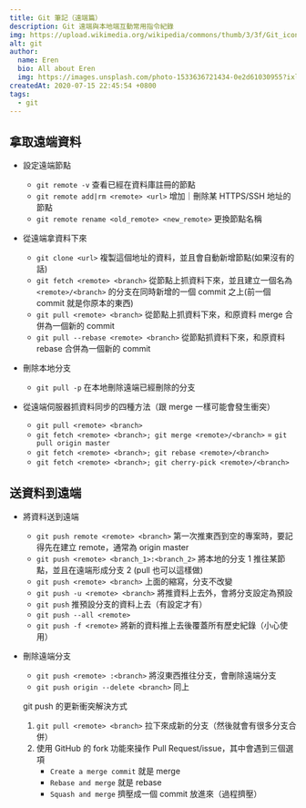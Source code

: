 ```yaml
---
title: Git 筆記（遠端篇）
description: Git 遠端與本地端互動常用指令紀錄
img: https://upload.wikimedia.org/wikipedia/commons/thumb/3/3f/Git_icon.svg/2000px-Git_icon.svg.png
alt: git
author:
  name: Eren
  bio: All about Eren
  img: https://images.unsplash.com/photo-1533636721434-0e2d61030955?ixlib=rb-1.2.1&ixid=eyJhcHBfaWQiOjEyMDd9&auto=format&fit=crop&w=2550&q=80
createdAt: 2020-07-15 22:45:54 +0800
tags:
  - git
---
```


## 拿取遠端資料

- 設定遠端節點

  - `git remote -v` 查看已經在資料庫註冊的節點
  - `git remote add|rm <remote> <url>` 增加｜刪除某 HTTPS/SSH 地址的節點
  - `git remote rename <old_remote> <new_remote>` 更換節點名稱

- 從遠端拿資料下來

  - `git clone <url>` 複製這個地址的資料，並且會自動新增節點(如果沒有的話)
  - `git fetch <remote> <branch>` 從節點上抓資料下來，並且建立一個名為`<remote>/<branch>` 的分支在同時新增的一個 commit 之上(前一個 commit 就是你原本的東西)
  - `git pull <remote> <branch>` 從節點上抓資料下來，和原資料 merge 合併為一個新的 commit
  - `git pull --rebase <remote> <branch>` 從節點抓資料下來，和原資料 rebase 合併為一個新的 commit

- 刪除本地分支

  - `git pull -p` 在本地刪除遠端已經刪除的分支

- 從遠端伺服器抓資料同步的四種方法（跟 merge 一樣可能會發生衝突）
  - `git pull <remote> <branch>`
  - `git fetch <remote> <branch>; git merge <remote>/<branch>` = `git pull origin master`
  - `git fetch <remote> <branch>; git rebase <remote>/<branch>`
  - `git fetch <remote> <branch>; git cherry-pick <remote>/<branch>`

## 送資料到遠端

- 將資料送到遠端

  - `git push remote <remote> <branch>` 第一次推東西到空的專案時，要記得先在建立 remote，通常為 origin master
  - `git push <remote> <branch_1>:<branch_2>` 將本地的分支 1 推往某節點，並且在遠端形成分支 2 (pull 也可以這樣做)
  - `git push <remote> <branch>` 上面的縮寫，分支不改變
  - `git push -u <remote> <branch>` 將推資料上去外，會將分支設定為預設
  - `git push` 推預設分支的資料上去（有設定才有）
  - `git push --all <remote>`
  - `git push -f <remote>` 將新的資料推上去後覆蓋所有歷史紀錄（小心使用）

- 刪除遠端分支

  - `git push <remote> :<branch>` 將沒東西推往分支，會刪除遠端分支
  - `git push origin --delete <branch>` 同上

  git push 的更新衝突解決方式

  1. `git pull <remote> <branch>` 拉下來成新的分支（然後就會有很多分支合併）
  2. 使用 GitHub 的 fork 功能來操作 Pull Request/issue，其中會遇到三個選項
     - `Create a merge commit` 就是 merge
     - `Rebase and merge` 就是 rebase
     - `Squash and merge` 擠壓成一個 commit 放進來（過程擠壓）
